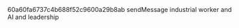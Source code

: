 <?xml version="1.0" encoding="UTF-8" standalone="yes"?>
<root>
  <sessionId>60a60fa6737c4b688f52c9600a29b8ab</sessionId>
  <action>sendMessage</action>
  <chatInput>industrial worker and AI and leadership</chatInput>
</root>
